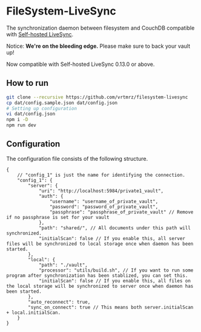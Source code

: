 # FileSystem-LiveSync

The synchronization daemon between filesystem and CouchDB compatible with [Self-hosted LiveSync](https://github.com/vrtmrz/obsidian-livesync).

Notice: **We're on the bleeding edge.** Please make sure to back your vault up!

Now compatible with Self-hosted LiveSync 0.13.0 or above.

## How to run

```sh
git clone --recursive https://github.com/vrtmrz/filesystem-livesync
cp dat/config.sample.json dat/config.json
# Setting up configuration
vi dat/config.json
npm i -D
npm run dev
```

## Configuration

The configuration file consists of the following structure.

```jsonc
{
    // "config_1" is just the name for identifying the connection.
    "config_1": {
        "server": {
            "uri": "http://localhost:5984/private1_vault",
            "auth": {
                "username": "username_of_private_vault",
                "password": "password_of_private_vault",
                "passphrase": "passphrase_of_private_vault" // Remove if no passphrase is set for your vault
            },
            "path": "shared/", // All documents under this path will synchronized.
            "initialScan": false // If you enable this, all server files will be synchronized to local storage once when daemon has been started.
        },
        "local": {
            "path": "./vault",
            "processor": "utils/build.sh", // If you want to run some program after synchronization has been stablized, you can set this.
            "initialScan": false // If you enable this, all files on the local storage will be synchronized to server once when daemon has been started.
        },
        "auto_reconnect": true,
        "sync_on_connect": true // This means both server.initialScan + local.initialScan.
    }
}

```
